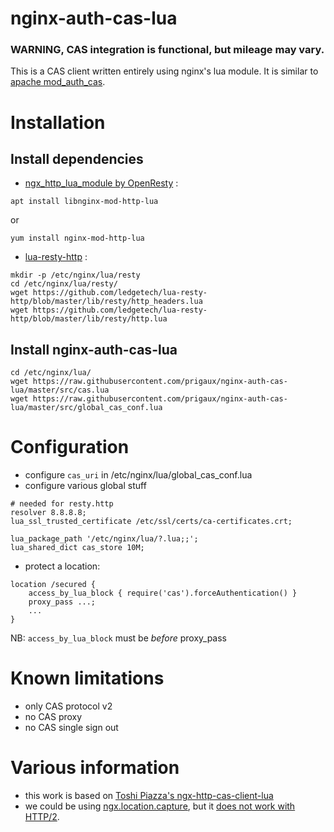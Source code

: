 # nginx-auth-cas-lua

### WARNING, CAS integration is functional, but mileage may vary.

This is a CAS client written entirely using nginx's lua module.
It is similar to [apache mod_auth_cas](https://github.com/apereo/mod_auth_cas).

# Installation

## Install dependencies

* [ngx_http_lua_module by OpenResty](https://github.com/openresty/ngx_openresty) : 

`apt install libnginx-mod-http-lua` 

or 

`yum install nginx-mod-http-lua`

* [lua-resty-http](https://github.com/ledgetech/lua-resty-http) : 

```
mkdir -p /etc/nginx/lua/resty
cd /etc/nginx/lua/resty/
wget https://github.com/ledgetech/lua-resty-http/blob/master/lib/resty/http_headers.lua
wget https://github.com/ledgetech/lua-resty-http/blob/master/lib/resty/http.lua
```

## Install nginx-auth-cas-lua

```
cd /etc/nginx/lua/
wget https://raw.githubusercontent.com/prigaux/nginx-auth-cas-lua/master/src/cas.lua
wget https://raw.githubusercontent.com/prigaux/nginx-auth-cas-lua/master/src/global_cas_conf.lua
```

# Configuration

* configure `cas_uri` in /etc/nginx/lua/global_cas_conf.lua
* configure various global stuff

```
# needed for resty.http
resolver 8.8.8.8;
lua_ssl_trusted_certificate /etc/ssl/certs/ca-certificates.crt;

lua_package_path '/etc/nginx/lua/?.lua;;';
lua_shared_dict cas_store 10M;
```

* protect a location:

```
location /secured {
    access_by_lua_block { require('cas').forceAuthentication() }
    proxy_pass ...;
    ...
}
```

NB: `access_by_lua_block` must be *before* proxy_pass


# Known limitations

* only CAS protocol v2
* no CAS proxy
* no CAS single sign out

# Various information

* this work is based on [Toshi Piazza's ngx-http-cas-client-lua](https://github.com/toshipiazza/ngx-http-cas-client-lua)
* we could be using [ngx.location.capture](https://github.com/openresty/lua-nginx-module#ngxlocationcapture), but it [does not work with HTTP/2](https://github.com/openresty/lua-nginx-module/issues/1195#issuecomment-346410275).